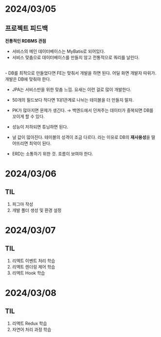 # 2024/03/05

## 프로젝트 피드백

**전통적인 RDBMS 관점**

- 서비스의 메인 데이터베이스는 MyBatis로 되어있다. 
- 서비스 맞춤으로 데이터베이스를 만들지 않고 전통적으로 쿼리를 날린다. 
<br>
- DB를 최적으로 만들었다면 FE는 맞춰서 개발을 하면 된다. 어딜 화면 개발자 따위가. 개발은 DB에 맞춰야 한다.

- JPA는 서비스만을 위한 맞춤 느낌. 요새는 이런 걸로 많이 개발한다.

- 50개의 필드보다 적다면 1대1관계로 나뉘는 테이블을 더 만들지 말자. 

- PK가 많아지면 문제가 생긴다. → 백엔드에서 던져주는 데이터가 중복되면 DB를 꼬이게 할 수 있다.

- 성능이 저하되면 튜닝하면 된다.

- 널 값이 많아진다. 테이블의 성격이 조금 다르다. 라는 이유로 DB의 **재사용성**을 떨어뜨리면 최악이 된다.

- ERD는 소통하기 위한 것. 흐름이 보여야 한다.

# 2024/03/06

## TIL

1. 피그마 작성
2. 개발 폴더 생성 및 환경 설정

# 2024/03/07

## TIL

1. 리액트 이벤트 처리 학습
2. 리액트 렌더링 제어 학습
3. 리액트 Hook 학습

# 2024/03/08

## TIL

1. 리액트 Redux 학습
2. 자연어 처리 과정 학습
